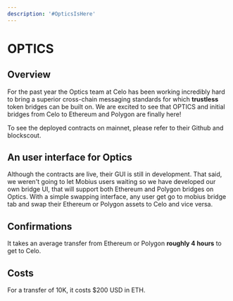 ```yaml
---
description: '#OpticsIsHere'
---
```


# OPTICS

## Overview

For the past year the Optics team at Celo has been working incredibly hard to bring a superior cross-chain messaging standards for which **trustless** token bridges can be built on. We are excited to see that OPTICS and initial bridges from Celo to Ethereum and Polygon are finally here! 

To see the deployed contracts on mainnet, please refer to their Github and blockscout.

## An user interface for Optics

Although the contracts are live, their GUI is still in development. That said, we weren't going to let Mobius users waiting so we have developed our own bridge UI, that will support both Ethereum and Polygon bridges on Optics.  With a simple swapping interface, any user get go to mobius bridge tab and swap their Ethereum or Polygon assets to Celo and vice versa. 

## Confirmations

It takes an average transfer from Ethereum or Polygon **roughly 4 hours** to get to Celo.

## Costs

For a transfer of 10K, it costs $200 USD in ETH.

